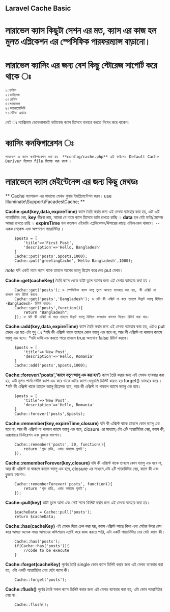 ## Laravel Cache Basic

# লারাভেল ক্যাস কিছুটা সেশন এর মত, ক্যাস এর কাজ হল মুলত এপ্লিকেশন এর স্পেসিফিক পারফরম্যান্স বাড়ানো।

# লারাভেল ক্যাসিং এর জন্য বেশ কিছু স্টোরেজ সাপোর্ট করে থাকে ঃ
    ১।ফাইল
    ২।ডাটাবেজ
    ৩।রেডিস
    ৪।ম্যামকেস
    ৬।ডায়নামোডিবি
    ৭।নেটিভ এয়ারে
   নোট ঃ ম্যাক্সিমাম ডেভেলাপারই ডাটাবেজ ক্যাস হিসেবে ব্যবহার করতে নিষেধ করে থাকেন।

# ক্যাসিং কনফিগারেশন ঃ
    লারাভেল এ ক্যাস কনফিগারেশন করা হয়  **config/cache.php** এই ফাইলে। Default Cache Deriver হিসেবে file সিলেক্ট করা থাকে ।

# লারাভেলে ক্যাস মেইন্টেনেন্স এর জন্য কিছু মেথডঃ

**
Cache ফ্যাসাডস এর সাহায্যে মেথড গুলার ইমপ্লিমেন্টেশন করব।
use Illuminate\Support\Facades\Cache;
**

**Cache::put(key,data,expireTime)** ক্যাস তৈরি করার জন্য এই মেথড ব্যাবহার করা হয়, এটা ৩টি প্যারামিটার নেয়,
**key** কী/বা নাম, আমরা যে নামে ক্যাস হিসেবে ডাটা রাখতে চাচ্ছি ।
**data** হল যেই ডাটা/মেসেজ আমরা রাখতে চাছি ।
**expireTime** হল কতক্ষন এইডাটা এপ্ললিকেশন/ঊসারের কাছে এভিলএবল থাকবে।
    -- একক সেকেন্ড এবং অপশনাল প্যারামিটার ।

``` ##Example :
    $posts = [
        'title'=>'First Post',
        'description'=>'Hello, Bangladesh'
    ]
    Cache::put('posts',$posts,1000);
    Cache::put('greetingCache','Hello Bangladesh',1000);
```
*note* যদি একই নামে ক্যাস থাকে তাহলে আগের ভ্যালু রিপ্লেস করে দেয় put মেথড।

**Cache::get(cacheKey)** তৈরি ক্যাস থেকে ডাটা তুলে আনার জন্য এই মেথড ব্যাবহার করা হয় ।

``` ##Example :
    Cache::get('posts'); > স্পেসিফিক ক্যাস ভালু তুলে আনতে ব্যাবহার করা হয়, কী এক্সিট না থাকলে নাল রিটার্ন করবে।
    Cache::get('posts','Bangladesh'); > যদি কী এক্সিট না করে তাহলে ডিফ্লট ভ্যালু হিসিবে -Bangladesh- রিটার্ন করবে।
    Cache::get('posts',function(){
        return "Bangladesh";
    }); > যদি কী এক্সিট না করে তাহলে ডিফ্লট ভ্যালু হিসিবে কলব্যাক ফাংশন দিয়েও রিটার্ন করা যায়।
```

**Cache::add(key,data,expireTime)** ক্যাস তৈরি করার জন্য এই মেথড ব্যাবহার করা হয়, এটাও put মেথড এর মত এটা শুধু ঃ
*যদি কী এক্সিস্ট থাকে তাহলে কোন ভ্যালু এড হবে না, আর কী এক্সিস্ট না থাকলে ক্যাসে ভ্যালু এড হবে।
*যদি ডাটা এড করতে পারে তাহলে true অন্যথায় false রিটার্ন করবে।

``` ##Example :
    $posts = [
        'title'=>'New Post',
        'description'=>'Hello, Romania'
    ]
    Cache::add('posts',$posts,1000);
```

**Cache::forever('posts','ক্যাসে নতুন ভ্যালু এড করা হল')** ক্যাস তৈরি করার জন্য এই মেথড ব্যাবহার করা হয়, এটা মুলত পার্মানেন্টলি ক্যাশ এড করে থাকে
এটার ক্যাশ মেনুয়ালি ডিলিট করতে হয় forget() ব্যাবহার করে ।
*যদি কী এক্সিস্ট থাকে তাহলে ভ্যালু রিপ্লেসড হবে, আর কী এক্সিস্ট না থাকলে ক্যাসে ভ্যালু এড হবে।

``` ##Example :
    $posts = [
        'title'=>'New Post',
        'description'=>'Hello, Romania'
    ]
    Cache::forever('posts',$posts);
```

**Cache::remember(key,expireTime,closure)** যদি কী এক্সিস্ট থাকে তাহলে কোন ভ্যালু এড হবে না, আর কী এক্সিস্ট না থাকলে ক্যাসে ভ্যালু এড হবে,
 closure এর মাধ্যমে,এটা ৩টি প্যারামিটার নেয়, ক্যাস কী, এক্সপায়ার ডিউরেশন এবং ক্লুজার ফাংশন।

``` ##Example :
    Cache::remember('posts', 20, function(){
        return 'শুভ রাত্রি, এবার আরামে ঘুমাই';
    });
```

**Cache::rememberForever(key,closure)** যদি কী এক্সিস্ট থাকে তাহলে কোন ভ্যালু এড হবে না, আর কী এক্সিস্ট না থাকলে ক্যাসে ভ্যালু এড হবে,
 closure এর মাধ্যমে,এটা ২টি প্যারামিটার নেয়, ক্যাস কী এবং ক্লুজার ফাংশন।

``` ##Example :
    Cache::rememberForever('posts', function(){
        return 'শুভ রাত্রি, এবার আরামে ঘুমাই';
    });
```

**Cache::pull(key)** ডাটা তুলে আনা এবং সেই সাথে ডিলিট করার জন্য এই মেথড ব্যবহার করা হয়।

``` ##Example :
    $cacheData = Cache::pull('posts');
    return $cacheData;
```

**Cache::has(cacheKey)** এই মেথড দিয়ে চেক করা হয়, ক্যাস এক্সিস্ট আছে কিনা এবং সেটার উপর বেস করে
আমরা অনেক সময় আমাদের কন্ডিশয়ান এপ্লাই করে কাজ করতে পারি, এটা একটি প্যারামিটার নেয় যেটা ক্যাস কী।

``` ##Example :
    Cache::has('posts');
    if(Cache::has('posts')){
        //code to be execute
    }
```

**Cache::forget(cacheKey)** পুর্বের তৈরি single কোন ক্যাস ডিলিট করার জন্য এই মেথড ব্যাবহার করা হয়, এটা একটি প্যারামিটার নেয় যেটা ক্যাস কী।

``` ##Example :
    Cache::forget('posts');
```

**Cache::flush()** পুর্বের তৈরি সকল ক্যাস ডিলিট করার জন্য এই মেথড ব্যাবহার করা হয়, এটা কোন প্যারামিটার নেয় না।

``` ##Example :
    Cache::flush();
```
